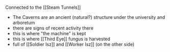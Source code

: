 Connected to the [[Steam Tunnels]]

- The Caverns are an ancient (natural?) structure under the university and arboretum
- there are signs of recent activity there
- this is where "the machine" is kept
- this is where [[Third Eye]] fungus is harvested
- full of [[Soldier Isz]] and [[Worker Isz]] (on the other side)